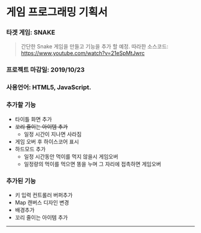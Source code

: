 # __게임 프로그래밍 기획서__


### __타겟 게임__: SNAKE
> 간단한 Snake 게임을 만들고 기능을 추가 할 예정.
> 따라한 소스코드: https://www.youtube.com/watch?v=21eSpMtJwrc

### __프로젝트 마감일__: 2019/10/23

### __사용언어__: HTML5, JavaScript.

### __추가할 기능__
  * 타이틀 화면 추가
  * ~~꼬리 줄이는 아이템 추가~~
    * 일정 시간이 지나면 사라짐
  * 게임 오버 후 하이스코어 표시
  * 하드모드 추가
    * 일정 시간동안 먹이를 먹지 않을시 게임오버
    * 일정량의 먹이를 먹으면 똥을 누며 그 자리에 접촉하면 게임오버

### __추가된 기능__
  * 키 입력 컨트롤러 버퍼추가
  * Map 캔버스 디자인 변경
  * 배경추가
  * 꼬리 줄이는 아이템 추가
-----------------
